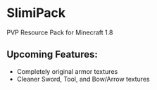 # SlimiPack
PVP Resource Pack for Minecraft 1.8

## Upcoming Features:
- Completely original armor textures
- Cleaner Sword, Tool, and Bow/Arrow textures

